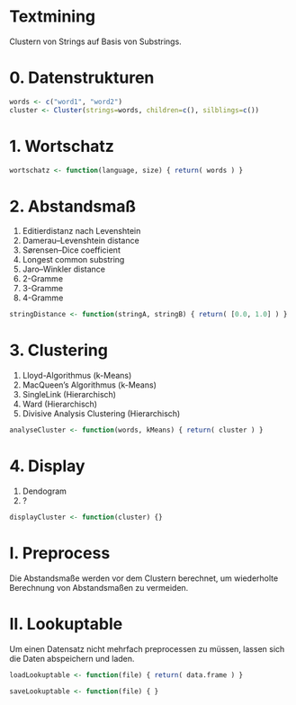 # Textmining
Clustern von Strings auf Basis von Substrings.


# 0. Datenstrukturen

```r
words <- c("word1", "word2")
cluster <- Cluster(strings=words, children=c(), silblings=c())
```

# 1. Wortschatz

```r
wortschatz <- function(language, size) { return( words ) }
```
# 2. Abstandsmaß

  1. Editierdistanz nach Levenshtein
  2. Damerau–Levenshtein distance
  3. Sørensen–Dice coefficient
  4. Longest common substring
  5. Jaro–Winkler distance
  6. 2-Gramme
  7. 3-Gramme
  8. 4-Gramme

```r
stringDistance <- function(stringA, stringB) { return( [0.0, 1.0] ) }
```

# 3. Clustering
  1. Lloyd-Algorithmus (k-Means)
  2. MacQueen’s Algorithmus (k-Means)
  3. SingleLink (Hierarchisch)
  4. Ward (Hierarchisch)
  5. Divisive Analysis Clustering (Hierarchisch)

```r
analyseCluster <- function(words, kMeans) { return( cluster ) }
```

# 4. Display
  1. Dendogram
  2. ?

```r
displayCluster <- function(cluster) {}
```

# I. Preprocess

Die Abstandsmaße werden vor dem Clustern berechnet, um wiederholte Berechnung von Abstandsmaßen zu vermeiden.

# II. Lookuptable

Um einen Datensatz nicht mehrfach preprocessen zu müssen, lassen sich die Daten abspeichern und laden.

```r
loadLookuptable <- function(file) { return( data.frame ) }
```

```r
saveLookuptable <- function(file) { }
```